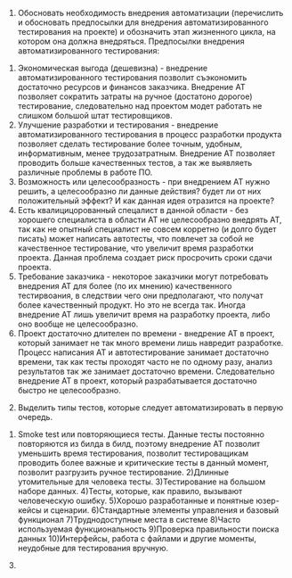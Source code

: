 1. Обосновать необходимость внедрения автоматизации (перечислить и обосновать предпосылки для внедрения автоматизированного тестирования на проекте) и обозначить этап жизненного цикла, на котором она должна внедряться.
Предпосылки внедрения автоматизированного тестирования: 
  1) Экономическая выгода (дешевизна) - внедрение автоматизированного тестирования позволит съэкономить достаточно ресурсов и финансов заказчика. Внедрение АТ позволяет сократить затраты на ручное (достатоно дорогое) тестирование, следовательно над проектом модет работать не слишком большой штат тестировщиков.
  2) Улучшение разработки и тестирования - внедрение автоматизированного тестирования в процесс разработки продукта позволяет сделать тестирование более точным, удобным, информативным, менее трудозатратным. Внедрение АТ позволяет проводить больше качественных тестов, а так же выявляеть различные проблемы в работе ПО.
  3) Возможность или целесообразность - при внедрением АТ нужно решить, а целесообразно ли данные действия? будет ли от них положительный эффект? И как данная идея отразится на проекте?  
  4) Есть квалицицорованный спецалист в данной области - без хорошего специалиста в области АТ не целесообразно внедрять АТ, так как не опытный специалист не совсем корретно (и долго будет писать) может написать автотесты, что повлечет за собой не качественное тестирование, что увеличит время разработки проекта. Данная проблема создает риск просрочить сроки сдачи проекта.
  5) Требование заказчика - некоторое заказчики могут потребовать внедрения АТ для более (по их мнению) качественного тестирвоания, в следствии чего они предполагают, что получат более качественный продукт. Но это не всегда так. Иногда внедрение АТ лишь увеличит время на разработку проекта, либо оно вообще не целесообразно. 
  6) Проект достаточно длителен по времени - внедрение АТ в проект, который занимает не так много времени лишь навредит разработке. Процесс написания АТ и автотестирование занимает достаточно времени, так как тесты проходят  часто не по одному разу, анализ результатов так же занимает достаточно времени. Следовательно внедрение АТ в проект, который разрабатывается достаточно быстро не целесообразно. 
2. Выделить типы тестов, которые следует автоматизировать в первую очередь. 
  1) Smoke test или повторяющиеся тесты.  Данные тесты постоянно повторяются из билда в билд, поэтому внедрение АТ позволит уменьшить время тестирования, позволит тестироващикам проводить более важные и критические тесты в данный момент, позволит разгрузить ручное тестирование.
  2)Длинные утомительные для человека тесты.
  3)Тестирование на большом наборе данных.
  4)Тесты, которые, как правило, вызывают человеческую ошибку.
  5)Хорошо разработанные и понятные юзер-кейсы и сценарии.
  6)Стандартные элементы управления и базовый функционал
  7)Труднодоступные места в системе
  8)Часто используемая функциональность
  9)Проверка правильности поиска данных
  10)Интерфейсы, работа с файлами и другие моменты, неудобные для тестирования вручную.
3. 
